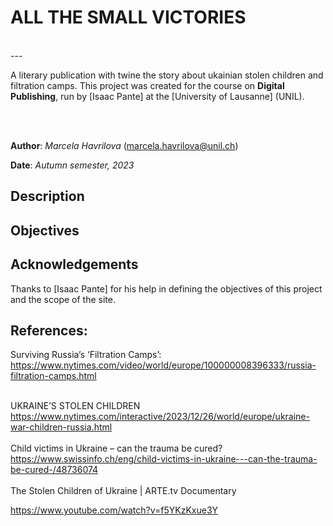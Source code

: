 # ALL THE SMALL VICTORIES
<br>
---

A literary publication with twine the story about ukainian stolen children and filtration camps.  This project was created for the course on **Digital Publishing**, run by [Isaac Pante] at the [University of Lausanne] (UNIL).

<br><br>

**Author**: _Marcela Havrilova_ (<marcela.havrilova@unil.ch>)

**Date**: _Autumn semester, 2023_

## Description



## Objectives


## Acknowledgements

Thanks to [Isaac Pante] for his help in defining the objectives of this project and the scope of the site.


## References:
Surviving Russia’s ‘Filtration Camps’: <br>
https://www.nytimes.com/video/world/europe/100000008396333/russia-filtration-camps.html
<br>
<br>

UKRAINE’S STOLEN CHILDREN<br>
https://www.nytimes.com/interactive/2023/12/26/world/europe/ukraine-war-children-russia.html
<br>
<br>
Child victims in Ukraine – can the trauma be cured?<br>
https://www.swissinfo.ch/eng/child-victims-in-ukraine---can-the-trauma-be-cured-/48736074
<br>
<br>
The Stolen Children of Ukraine | ARTE.tv Documentary

https://www.youtube.com/watch?v=f5YKzKxue3Y



